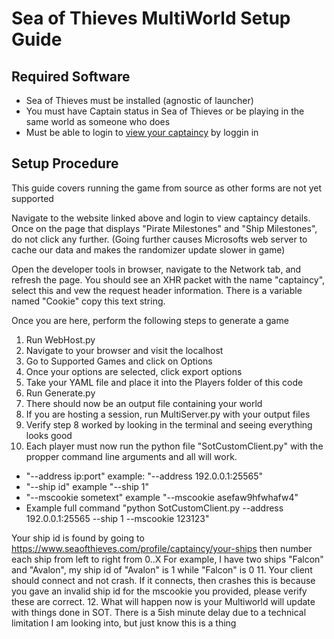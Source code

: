 # Sea of Thieves MultiWorld Setup Guide

## Required Software

- Sea of Thieves must be installed (agnostic of launcher)
- You must have Captain status in Sea of Thieves or be playing in the same world as someone who does
- Must be able to login to [view your captaincy](https://www.seaofthieves.com/profile/captaincy) by loggin in

## Setup Procedure

This guide covers running the game from source as other forms are not yet supported

Navigate to the website linked above and login to view captaincy details.
Once on the page that displays "Pirate Milestones" and "Ship Milestones", do not click any further. (Going further causes Microsofts web server to cache our data and makes the randomizer update slower in game)

Open the developer tools in browser, navigate to the Network tab, and refresh the page.
You should see an XHR packet with the name "captaincy", select this and vew the request header information. There is a variable named "Cookie" copy this text string.


Once you are here, perform the following steps to generate a game
1. Run WebHost.py
2. Navigate to your browser and visit the localhost
3. Go to Supported Games and click on Options
4. Once your options are selected, click export options
5. Take your YAML file and place it into the Players folder of this code
6. Run Generate.py
7. There should now be an output file containing your world
8. If you are hosting a session, run MultiServer.py with your output files
9. Verify step 8 worked by looking in the terminal and seeing everything looks good
10. Each player must now run the python file "SotCustomClient.py" with the propper command line arguments and all will work.
- "--address ip:port" example: "--address 192.0.0.1:25565"
- "--ship id" example "--ship 1"
- "--mscookie sometext" example "--mscookie asefaw9hfwhafw4"
- Example full command "python SotCustomClient.py --address 192.0.0.1:25565 --ship 1 --mscookie 123123"

Your ship id is found by going to https://www.seaofthieves.com/profile/captaincy/your-ships then number each ship from left to right from 0..X
For example, I have two ships "Falcon" and "Avalon", my ship id of "Avalon" is 1 while "Falcon" is 0
11. Your client should connect and not crash. If it connects, then crashes this is because you gave an invalid ship id for the mscookie you provided, please verify these are correct.
12. What will happen now is your Multiworld will update with things done in SOT. There is a 5ish minute delay due to a technical limitation I am looking into, but just know this is a thing
